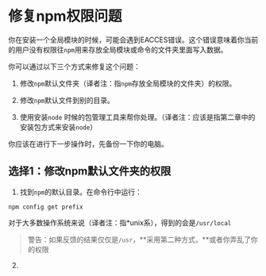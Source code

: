 # 修复npm权限问题

你在安装一个全局模块的时候，可能会遇到EACCES错误。这个错误意味着你当前的用户没有权限往`npm`用来存放全局模块或命令的文件夹里面写入数据。

你可以通过以下三个方式来修复这个问题：

1. 修改`npm`默认文件夹（译者注：指`npm`存放全局模块的文件夹）的权限。
2. 修改`npm`默认文件到别的目录。

3. 使用安装`node` 时候的包管理工具来帮你处理。（译者注：应该是指第二章中的安装包方式来安装`node`）

你应该在进行下一步操作时，先备份一下你的电脑。

## 选择1：修改npm默认文件夹的权限

1. 找到`npm`的默认目录。在命令行中运行：

```
npm config get prefix
```

对于大多数操作系统来说（译者注：指\*unix系），得到的会是`/usr/local`

> 警告：如果反馈的结果仅仅是`/usr`，**采用第二种方式，**或者你弄乱了你的权限

2. 



